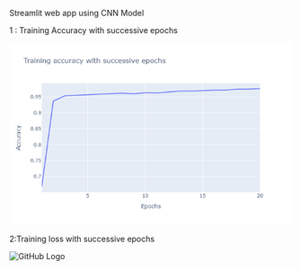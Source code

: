 Streamlit web app using CNN Model

1 : Training Accuracy with successive epochs

![GitHub Logo](/Results/newplot.png)


2:Training loss with successive epochs

![GitHub Logo](/Results/newplot(1).png)

